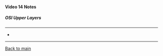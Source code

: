 #### Video 14 Notes

##### OSI Upper Layers
---
- 

---

[Back to main](https://github.com/rot0xd/CBTNuggets/blob/master/CISSP/README.md)

